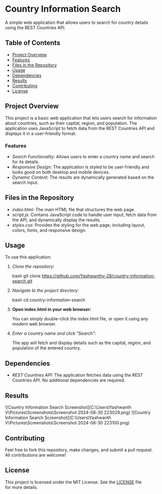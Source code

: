 # Country Information Search

A simple web application that allows users to search for country details using the REST Countries API.

## Table of Contents

- [Project Overview](#project-overview)
- [Features](#features)
- [Files in the Repository](#files-in-the-repository)
- [Usage](#usage)
- [Dependencies](#dependencies)
- [Results](#Results)
- [Contributing](#contributing)
- [License](#license)

## Project Overview

This project is a basic web application that lets users search for information about countries, such as their capital, region, and population. The application uses JavaScript to fetch data from the REST Countries API and displays it in a user-friendly format.

### Features

- *Search Functionality:* Allows users to enter a country name and search for its details.
- *Responsive Design:* The application is styled to be user-friendly and looks good on both desktop and mobile devices.
- *Dynamic Content:* The results are dynamically generated based on the search input.

## Files in the Repository

- *index.html:* The main HTML file that structures the web page.
- *script.js:* Contains JavaScript code to handle user input, fetch data from the API, and dynamically display the results.
- *styles.css:* Provides the styling for the web page, including layout, colors, fonts, and responsive design.

## Usage

To use this application:

1. *Clone the repository:*

    bash
    git clone https://github.com/Yashwanthv-28/country-information-search.git
    

2. *Navigate to the project directory:*

    bash
    cd country-information-search
    

3. **Open index.html in your web browser:**

    You can simply double-click the index.html file, or open it using any modern web browser.

4. *Enter a country name and click "Search":*

    The app will fetch and display details such as the capital, region, and population of the entered country.

## Dependencies

- *REST Countries API:* The application fetches data using the REST Countries API. No additional dependencies are required.

## Results
![Country Information Search Screenshot](C:\Users\Yashwanth V\Pictures\Screenshots\Screenshot 2024-08-30 223029.png)
![Country Information Search Screenshot](C:\Users\Yashwanth V\Pictures\Screenshots\Screenshot 2024-08-30 223100.png)

## Contributing

Feel free to fork this repository, make changes, and submit a pull request. All contributions are welcome!

## License

This project is licensed under the MIT License. See the [LICENSE](LICENSE) file for more details.
